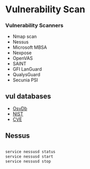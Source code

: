 # Vulnerability Scan

### Vulnerability Scanners
  - Nmap scan
  - Nessus
  - Microsoft MBSA
  - Nexpose
  - OpenVAS
  - SAINT
  - GFI LanGuard
  - QualysGuard
  - Secunia PSI
  
## vul databases
 
  - [OsvDb](https://osvdb.org/)
  - [NIST](https://nvd.nist.gov)
  - [CVE](https://cvedetails.com)
 
 ##  Nessus
  
  ```bash

  service nessusd status
  service nessusd start
  service nessusd stop
  
  ```
  





  
